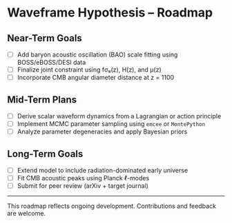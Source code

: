 # Waveframe Hypothesis – Roadmap

## Near-Term Goals
- [ ] Add baryon acoustic oscillation (BAO) scale fitting using BOSS/eBOSS/DESI data
- [ ] Finalize joint constraint using fσ₈(z), H(z), and μ(z)
- [ ] Incorporate CMB angular diameter distance at z = 1100

## Mid-Term Plans
- [ ] Derive scalar waveform dynamics from a Lagrangian or action principle
- [ ] Implement MCMC parameter sampling using `emcee` or `MontePython`
- [ ] Analyze parameter degeneracies and apply Bayesian priors

## Long-Term Goals
- [ ] Extend model to include radiation-dominated early universe
- [ ] Fit CMB acoustic peaks using Planck ℓ-modes
- [ ] Submit for peer review (arXiv + target journal)

---
This roadmap reflects ongoing development. Contributions and feedback are welcome.
